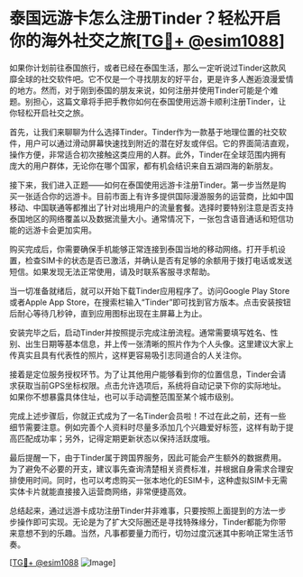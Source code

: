 # 泰国远游卡怎么注册Tinder？轻松开启你的海外社交之旅[[TG💪+ @esim1088](https://t.me/s/esim1088)]

如果你计划前往泰国旅行，或者已经在泰国生活，那么一定听说过Tinder这款风靡全球的社交软件吧。它不仅是一个寻找朋友的好平台，更是许多人邂逅浪漫爱情的地方。然而，对于刚到泰国的朋友来说，如何注册并使用Tinder可能是个难题。别担心，这篇文章将手把手教你如何在泰国使用远游卡顺利注册Tinder，让你轻松开启社交之旅。

首先，让我们来聊聊为什么选择Tinder。Tinder作为一款基于地理位置的社交软件，用户可以通过滑动屏幕快速找到附近的潜在好友或伴侣。它的界面简洁直观，操作方便，非常适合初次接触这类应用的人群。此外，Tinder在全球范围内拥有庞大的用户群体，无论你在哪个国家，都有机会结识来自五湖四海的新朋友。

接下来，我们进入正题——如何在泰国使用远游卡注册Tinder。第一步当然是购买一张适合你的远游卡。目前市面上有许多提供国际漫游服务的运营商，比如中国移动、中国联通等都推出了针对出境用户的流量套餐。选择时要特别注意是否支持泰国地区的网络覆盖以及数据流量大小。通常情况下，一张包含语音通话和短信功能的远游卡会更加实用。

购买完成后，你需要确保手机能够正常连接到泰国当地的移动网络。打开手机设置，检查SIM卡的状态是否已激活，并确认是否有足够的余额用于拨打电话或发送短信。如果发现无法正常使用，请及时联系客服寻求帮助。

当一切准备就绪后，就可以开始下载Tinder应用程序了。访问Google Play Store或者Apple App Store，在搜索栏输入“Tinder”即可找到官方版本。点击安装按钮后耐心等待几秒钟，直到应用图标出现在主屏幕上为止。

安装完毕之后，启动Tinder并按照提示完成注册流程。通常需要填写姓名、性别、出生日期等基本信息，并上传一张清晰的照片作为个人头像。这里建议大家上传真实且具有代表性的照片，这样更容易吸引志同道合的人关注你。

接着是定位服务授权环节。为了让其他用户能够看到你的位置信息，Tinder会请求获取当前GPS坐标权限。点击允许选项后，系统将自动记录下你的实际地址。如果你不想暴露具体住址，也可以手动调整范围至某个城市级别。

完成上述步骤后，你就正式成为了一名Tinder会员啦！不过在此之前，还有一些细节需要注意。例如完善个人资料时尽量多添加几个兴趣爱好标签，这样有助于提高匹配成功率；另外，记得定期更新状态以保持活跃度哦。

最后提醒一下，由于Tinder属于跨国界服务，因此可能会产生额外的数据费用。为了避免不必要的开支，建议事先查询清楚相关资费标准，并根据自身需求合理安排使用时间。同时，也可以考虑购买一张本地化的ESIM卡，这种虚拟SIM卡无需实体卡片就能直接接入运营商网络，非常便捷高效。

总结起来，通过远游卡成功注册Tinder并非难事，只要按照上面提到的方法一步步操作即可实现。无论是为了扩大交际圈还是寻找特殊缘分，Tinder都能为你带来意想不到的乐趣。当然，凡事都要量力而行，切勿过度沉迷其中影响正常生活节奏。

[[TG💪+ @esim1088](https://t.me/s/esim1088) ![Image](https://i.postimg.cc/4NQfJmqS/Snipaste-2025-05-13-00-14-12.png)]